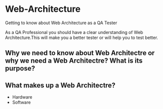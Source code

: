 # Web-Architecture
Getting to know about Web Architecture as a QA Tester

As a QA Professional you should have a clear understanding of Web Architecture.This will make you a better tester or will help you to test better.

## Why we need to know about Web Architectre or why we need a Web Architectre? What is its purpose?
## What makes up a Web Architectre?
- Hardware
- Software



